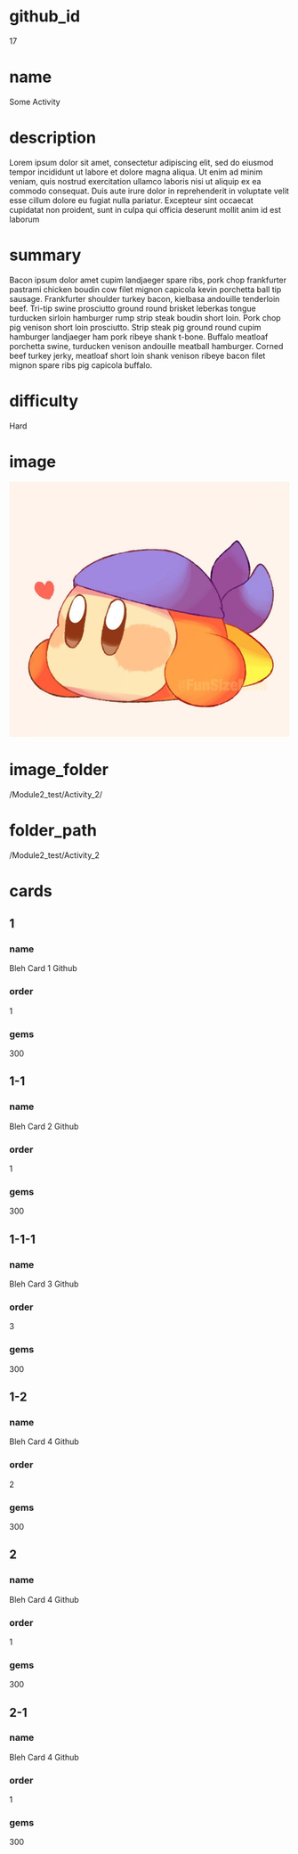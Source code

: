 # github_id
17

# name
Some Activity

# description
Lorem ipsum dolor sit amet, consectetur adipiscing elit, sed do eiusmod tempor incididunt ut labore et dolore magna aliqua. Ut enim ad minim veniam, quis nostrud exercitation ullamco laboris nisi ut aliquip ex ea commodo consequat. Duis aute irure dolor in reprehenderit in voluptate velit esse cillum dolore eu fugiat nulla pariatur. Excepteur sint occaecat cupidatat non proident, sunt in culpa qui officia deserunt mollit anim id est laborum
 
# summary
Bacon ipsum dolor amet cupim landjaeger spare ribs, pork chop frankfurter pastrami chicken boudin cow filet mignon capicola kevin porchetta ball tip sausage. Frankfurter shoulder turkey bacon, kielbasa andouille tenderloin beef. Tri-tip swine prosciutto ground round brisket leberkas tongue turducken sirloin hamburger rump strip steak boudin short loin. Pork chop pig venison short loin prosciutto. Strip steak pig ground round cupim hamburger landjaeger ham pork ribeye shank t-bone. Buffalo meatloaf porchetta swine, turducken venison andouille meatball hamburger. Corned beef turkey jerky, meatloaf short loin shank venison ribeye bacon filet mignon spare ribs pig capicola buffalo.
    
# difficulty
Hard

# image
![bandanna](images/bandanna.jpg)

# image_folder
/Module2_test/Activity_2/

# folder_path
/Module2_test/Activity_2

# cards
 
## 1

### name
Bleh Card 1 Github

### order
1 

### gems
300

## 1-1

### name
Bleh Card 2 Github

### order
1

### gems
300

## 1-1-1

### name
Bleh Card 3 Github

### order
3

### gems
300

## 1-2

### name
Bleh Card 4 Github

### order
2

### gems
300

## 2

### name
Bleh Card 4 Github

### order
1

### gems
300

## 2-1

### name
Bleh Card 4 Github

### order
1

### gems
300